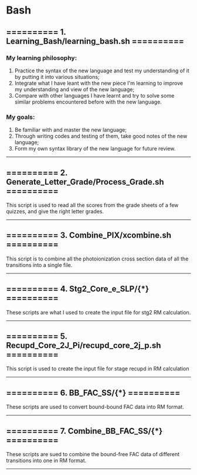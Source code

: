 # Bash
## ========== 1. Learning_Bash/learning_bash.sh ==========

### My learning philosophy: 
1. Practice the syntax of the new language and test my understanding of it by putting it into various situations; 
2. Integrate what I have leant with the new piece I'm learning to improve my understanding and view of the new language; 
3. Compare with other languages I have learnt and try to solve some similar problems encountered before with the new language.

### My goals: 
1. Be familiar with and  master the new language; 
2. Through writing codes and testing of them, take good notes of the new language; 
3. Form my own syntax library of the new language for future review.

*** 

## ========== 2. Generate_Letter_Grade/Process_Grade.sh ==========
This script is used to read all the scores from the grade sheets of a few quizzes, and give the right letter grades.
***

## ========== 3. Combine_PIX/xcombine.sh ==========
This script is to combine all the photoionization cross section data of all the transitions into a single file.

***

## ========== 4. Stg2_Core_e_SLP/{\*} ==========
These scripts are what I used to create the input file for stg2 RM calculation.

***

## ========== 5. Recupd_Core_2J_Pi/recupd_core_2j_p.sh ==========
This script is used to create the input file for stage recupd in RM calculation

***
## ========== 6. BB_FAC_SS/{\*} ==========
These scripts are used to convert bound-bound FAC data into RM format.

***
## ========== 7. Combine_BB_FAC_SS/{\*} ==========
These scripts are sued to combine the bound-free FAC data of different transitions into one in RM format.

***
